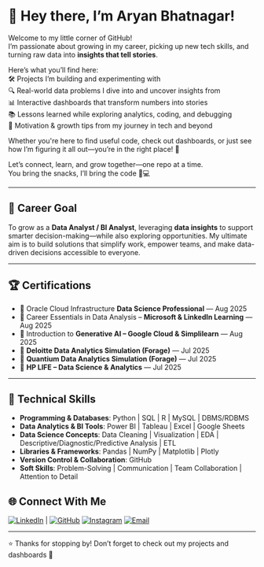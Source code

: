 # 🌸 Hey there, I’m Aryan Bhatnagar!  

Welcome to my little corner of GitHub!  
I’m passionate about growing in my career, picking up new tech skills, and turning raw data into **insights that tell stories**.  

Here’s what you’ll find here:  
🛠️ Projects I’m building and experimenting with  
🔍 Real-world data problems I dive into and uncover insights from  
📊 Interactive dashboards that transform numbers into stories  
📚 Lessons learned while exploring analytics, coding, and debugging  
🌱 Motivation & growth tips from my journey in tech and beyond  

Whether you're here to find useful code, check out dashboards, or just see how I’m figuring it all out—you’re in the right place! 🫶  

Let’s connect, learn, and grow together—one repo at a time.  
You bring the snacks, I’ll bring the code 🍪💻  

---

## 🎯 Career Goal  
To grow as a **Data Analyst / BI Analyst**, leveraging **data insights** to support smarter decision-making—while also exploring opportunities.
My ultimate aim is to build solutions that simplify work, empower teams, and make data-driven decisions accessible to everyone.  

---

## 🏆 Certifications  
- 📘 Oracle Cloud Infrastructure **Data Science Professional** — Aug 2025  
- 📘 Career Essentials in Data Analysis – **Microsoft & LinkedIn Learning** — Aug 2025  
- 📘 Introduction to **Generative AI – Google Cloud & Simplilearn** — Aug 2025  
- 📘 **Deloitte Data Analytics Simulation (Forage)** — Jul 2025  
- 📘 **Quantium Data Analytics Simulation (Forage)** — Jul 2025  
- 📘 **HP LIFE – Data Science & Analytics** — Jul 2025  

---


## 🔧 Technical Skills  
- **Programming & Databases**: Python | SQL | R | MySQL | DBMS/RDBMS  
- **Data Analytics & BI Tools**: Power BI | Tableau | Excel | Google Sheets  
- **Data Science Concepts**: Data Cleaning | Visualization | EDA | Descriptive/Diagnostic/Predictive Analysis | ETL  
- **Libraries & Frameworks**: Pandas | NumPy | Matplotlib | Plotly  
- **Version Control & Collaboration**: GitHub  
- **Soft Skills**: Problem-Solving | Communication | Team Collaboration | Attention to Detail  



## 🌐 Connect With Me  

 [![LinkedIn](https://img.shields.io/badge/-LinkedIn-0A66C2?style=for-the-badge&logo=linkedin&logoColor=white)](https://www.linkedin.com/in/The-aryanbhatnagar) | [![GitHub](https://img.shields.io/badge/-GitHub-181717?style=for-the-badge&logo=github&logoColor=white)](https://github.com/The-Aryan-Bhatnagar)  [![Instagram](https://img.shields.io/badge/-Instagram-E4405F?style=for-the-badge&logo=instagram&logoColor=white)](https://www.instagram.com/bhatnagararyan2601)  [![Email](https://img.shields.io/badge/-Email-D14836?style=for-the-badge&logo=gmail&logoColor=white)](mailto:aaryanbhatnagar04@gmail.com) 
 
 



---

⭐ Thanks for stopping by! Don’t forget to check out my projects and dashboards 🚀  
